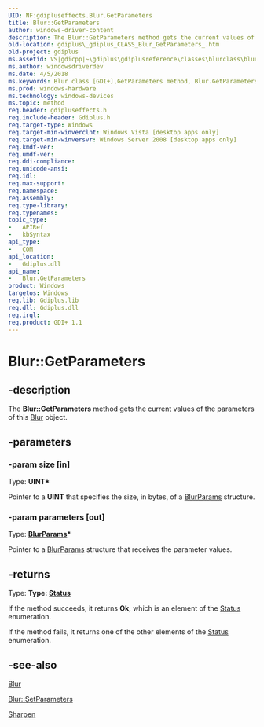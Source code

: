 ```yaml
---
UID: NF:gdipluseffects.Blur.GetParameters
title: Blur::GetParameters
author: windows-driver-content
description: The Blur::GetParameters method gets the current values of the parameters of this Blur object.
old-location: gdiplus\_gdiplus_CLASS_Blur_GetParameters_.htm
old-project: gdiplus
ms.assetid: VS|gdicpp|~\gdiplus\gdiplusreference\classes\blurclass\blurmethods\getparameters.htm
ms.author: windowsdriverdev
ms.date: 4/5/2018
ms.keywords: Blur class [GDI+],GetParameters method, Blur.GetParameters, Blur::GetParameters, GetParameters, GetParameters method [GDI+], GetParameters method [GDI+],Blur class, _gdiplus_CLASS_Blur_GetParameters_, gdiplus._gdiplus_CLASS_Blur_GetParameters_
ms.prod: windows-hardware
ms.technology: windows-devices
ms.topic: method
req.header: gdipluseffects.h
req.include-header: Gdiplus.h
req.target-type: Windows
req.target-min-winverclnt: Windows Vista [desktop apps only]
req.target-min-winversvr: Windows Server 2008 [desktop apps only]
req.kmdf-ver: 
req.umdf-ver: 
req.ddi-compliance: 
req.unicode-ansi: 
req.idl: 
req.max-support: 
req.namespace: 
req.assembly: 
req.type-library: 
req.typenames: 
topic_type:
-	APIRef
-	kbSyntax
api_type:
-	COM
api_location:
-	Gdiplus.dll
api_name:
-	Blur.GetParameters
product: Windows
targetos: Windows
req.lib: Gdiplus.lib
req.dll: Gdiplus.dll
req.irql: 
req.product: GDI+ 1.1
---
```


# Blur::GetParameters


## -description


The <b>Blur::GetParameters</b> method gets the current values of the parameters of this <a href="https://msdn.microsoft.com/a061b15b-bce4-4b38-adba-836b6b295c80">Blur</a> object.


## -parameters




### -param size [in]

Type: <b>UINT*</b>

Pointer to a <b>UINT</b> that specifies the size, in bytes, of a <a href="https://msdn.microsoft.com/34ad124d-8b12-4e9e-ae45-c2fd59baf3ff">BlurParams</a> structure.


### -param parameters [out]

Type: <b><a href="https://msdn.microsoft.com/34ad124d-8b12-4e9e-ae45-c2fd59baf3ff">BlurParams</a>*</b>

Pointer to a <a href="https://msdn.microsoft.com/34ad124d-8b12-4e9e-ae45-c2fd59baf3ff">BlurParams</a> structure that receives the parameter values.


## -returns



Type: <strong>Type: <b><a href="https://msdn.microsoft.com/library/windows/hardware/dn265407">Status</a></b>
</strong>

If the method succeeds, it returns <b>Ok</b>, which is an element of the 
<a href="https://msdn.microsoft.com/library/windows/hardware/dn265407">Status</a> enumeration.

If the method fails, it returns one of the other elements of the 
<a href="https://msdn.microsoft.com/library/windows/hardware/dn265407">Status</a> enumeration.




## -see-also




<a href="https://msdn.microsoft.com/a061b15b-bce4-4b38-adba-836b6b295c80">Blur</a>



<a href="https://msdn.microsoft.com/d5e62587-01f3-4869-a596-7e84d1752e37">Blur::SetParameters</a>



<a href="https://msdn.microsoft.com/28d30f3d-5e55-4d65-bbc2-6fa2e049f349">Sharpen</a>
 

 

